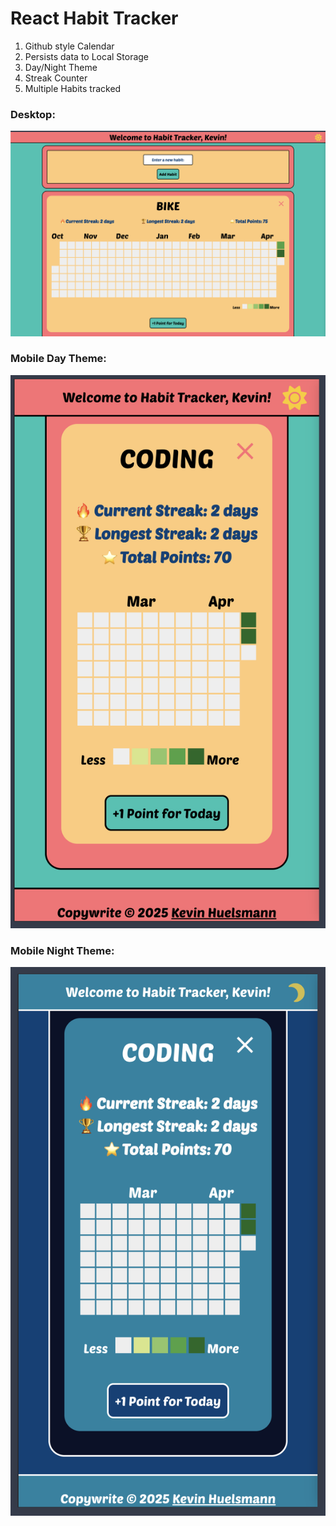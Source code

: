 # **React Habit Tracker**

1. Github style Calendar
2. Persists data to Local Storage
3. Day/Night Theme
4. Streak Counter
5. Multiple Habits tracked

### Desktop:

![alt text](/public/Desktop.png)

### Mobile Day Theme:

![alt text](/public/Mobile-Day.png)

### Mobile Night Theme:

![alt text](/public/Mobile-Night.png)
